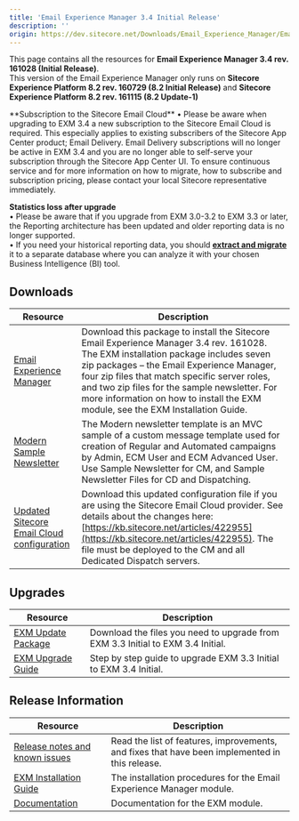 ```yaml
---
title: 'Email Experience Manager 3.4 Initial Release'
description: ''
origin: https://dev.sitecore.net/Downloads/Email_Experience_Manager/Email_Experience_Manager_34/Email_Experience_Manager_34_Initial_Release.aspx
---
```


This page contains all the resources for **Email Experience Manager 3.4 rev. 161028 (Initial Release)**.  
 <Alert variant='warning' mb={4}>
<AlertIcon />
This version of the Email Experience Manager only runs on **Sitecore Experience Platform 8.2 rev. 160729 (8.2 Initial Release)** and **Sitecore Experience Platform 8.2 rev. 161115 (8.2 Update-1)**
</Alert>

  <Alert variant='warning' mb={4}>
    <AlertIcon />
    **Subscription to the Sitecore Email Cloud**  
• Please be aware when upgrading to EXM 3.4 a new subscription to the Sitecore Email Cloud is required. This especially applies to existing subscribers of the Sitecore App Center product; Email Delivery. Email Delivery subscriptions will no longer be active in EXM 3.4 and you are no longer able to self-serve your subscription through the Sitecore App Center UI. To ensure continuous service and for more information on how to migrate, how to subscribe and subscription pricing, please contact your local Sitecore representative immediately.  
  
**Statistics loss after upgrade**  
• Please be aware that if you upgrade from EXM 3.0-3.2 to EXM 3.3 or later, the Reporting architecture has been updated and older reporting data is no longer supported.  
• If you need your historical reporting data, you should **[extract and migrate](https://doc.sitecore.net/email_experience_manager/reporting/extract_data_from_earlier_versions_of_exm_to_create_historical_reports)** it to a separate database where you can analyze it with your chosen Business Intelligence (BI) tool.
  </Alert>


## Downloads

| Resource                                                                                                                                                                                                                                                                                                              | Description                                                                                                                                                                                                                                                                                                                                                           |
| --------------------------------------------------------------------------------------------------------------------------------------------------------------------------------------------------------------------------------------------------------------------------------------------------------------------- | --------------------------------------------------------------------------------------------------------------------------------------------------------------------------------------------------------------------------------------------------------------------------------------------------------------------------------------------------------------------- |
| [Email Experience Manager](<https://scdp.blob.core.windows.net/downloads/Email%20Experience%20Manager/Email%20Experience%20Manager%2034/Email%20Experience%20Manager%2034%20Initial%20Release/Secure/Email%20Experience%20Manager%203.4.0%20rev.%20161028%20(not%20sc%20package).zip>)                                | Download this package to install the Sitecore Email Experience Manager 3.4 rev. 161028. The EXM installation package includes seven zip packages – the Email Experience Manager, four zip files that match specific server roles, and two zip files for the sample newsletter. For more information on how to install the EXM module, see the EXM Installation Guide. |
| [Modern Sample Newsletter](<https://scdp.blob.core.windows.net/downloads/Email%20Experience%20Manager/Email%20Experience%20Manager%2034/Email%20Experience%20Manager%2034%20Initial%20Release/Secure/Email%20Experience%20Manager%20Modern%20Sample%20Newsletter%203.4.0%20rev.%20161109%20(not%20sc%20package).zip>) | The Modern newsletter template is an MVC sample of a custom message template used for creation of Regular and Automated campaigns by Admin, ECM User and ECM Advanced User. Use Sample Newsletter for CM, and Sample Newsletter Files for CD and Dispatching.                                                                                                         |
| [Updated Sitecore Email Cloud configuration](https://scdp.blob.core.windows.net/downloads/Email%20Experience%20Manager/Email%20Experience%20Manager%2034/Email%20Experience%20Manager%2034%20Initial%20Release/Secure/Sitecore.EDS.Providers.SparkPost.config.disabled)                                               | Download this updated configuration file if you are using the Sitecore Email Cloud provider. See details about the changes here: [https://kb.sitecore.net/articles/422955](https://kb.sitecore.net/articles/422955). The file must be deployed to the CM and all Dedicated Dispatch servers.                                                                          |

## Upgrades

| Resource                                                                                                                                                                                                                                                                       | Description                                                                     |
| ------------------------------------------------------------------------------------------------------------------------------------------------------------------------------------------------------------------------------------------------------------------------------ | ------------------------------------------------------------------------------- |
| [EXM Update Package](<https://scdp.blob.core.windows.net/downloads/Email%20Experience%20Manager/Email%20Experience%20Manager%2034/Email%20Experience%20Manager%2034%20Initial%20Release/Secure/Email%20Experience%20Manager%203.4.0%20rev.%20161028%20(update%20package).zip>) | Download the files you need to upgrade from EXM 3.3 Initial to EXM 3.4 Initial. |
| [EXM Upgrade Guide](https://scdp.blob.core.windows.net/downloads/Email%20Experience%20Manager/Email%20Experience%20Manager%2034/Email%20Experience%20Manager%2034%20Initial%20Release/Secure/EXM-Upgrade-Instructions-34.pdf)                                                  | Step by step guide to upgrade EXM 3.3 Initial to EXM 3.4 Initial.               |

## Release Information

| Resource                                                                                                                                                                                                                         | Description                                                                                    |
| -------------------------------------------------------------------------------------------------------------------------------------------------------------------------------------------------------------------------------- | ---------------------------------------------------------------------------------------------- |
| [Release notes and known issues](/downloads/Email_Experience_Manager/Email_Experience_Manager_34/Email_Experience_Manager_34_Initial_Release/Release_Notes)                                                                      | Read the list of features, improvements, and fixes that have been implemented in this release. |
| [EXM Installation Guide](https://scdp.blob.core.windows.net/downloads/Email%20Experience%20Manager/Email%20Experience%20Manager%2034/Email%20Experience%20Manager%2034%20Initial%20Release/Secure/EXM-Installation-Guide-34.pdf) | The installation procedures for the Email Experience Manager module.                           |
| [Documentation](https://doc.sitecore.net/email_experience_manager)                                                                                                                                                               | Documentation for the EXM module.                                                              |
